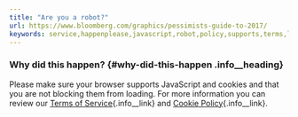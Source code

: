 ```yaml
---
title: "Are you a robot?"
url: https://www.bloomberg.com/graphics/pessimists-guide-to-2017/
keywords: service,happenplease,javascript,robot,policy,supports,terms,loading,review,information,sure
---
```

### Why did this happen? {#why-did-this-happen .info__heading}

Please make sure your browser supports JavaScript and cookies and that you are not blocking them from loading. For more information you can review our [Terms of Service](/notices/tos){.info__link} and [Cookie Policy](/notices/tos){.info__link}.
